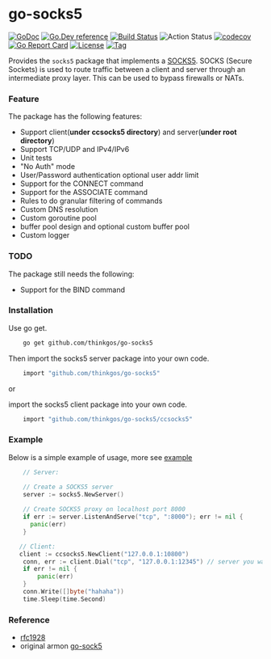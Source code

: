 # go-socks5 

[![GoDoc](https://godoc.org/github.com/thinkgos/go-socks5?status.svg)](https://godoc.org/github.com/thinkgos/go-socks5)
[![Go.Dev reference](https://img.shields.io/badge/go.dev-reference-blue?logo=go&logoColor=white)](https://pkg.go.dev/github.com/thinkgos/go-socks5?tab=doc)
[![Build Status](https://travis-ci.org/thinkgos/go-socks5.svg?branch=master)](https://travis-ci.org/thinkgos/go-socks5)
![Action Status](https://github.com/thinkgos/go-socks5/workflows/Go/badge.svg)
[![codecov](https://codecov.io/gh/thinkgos/go-socks5/branch/master/graph/badge.svg)](https://codecov.io/gh/thinkgos/go-socks5)
[![Go Report Card](https://goreportcard.com/badge/github.com/thinkgos/go-socks5)](https://goreportcard.com/report/github.com/thinkgos/go-socks5)
[![License](https://img.shields.io/github/license/thinkgos/go-socks5)](https://github.com/thinkgos/go-socks5/raw/master/LICENSE)
[![Tag](https://img.shields.io/github/v/tag/thinkgos/go-socks5)](https://github.com/thinkgos/go-socks5/tags)

Provides the `socks5` package that implements a [SOCKS5](http://en.wikipedia.org/wiki/SOCKS).
SOCKS (Secure Sockets) is used to route traffic between a client and server through
an intermediate proxy layer. This can be used to bypass firewalls or NATs.

### Feature


The package has the following features:
- Support client(**under ccsocks5 directory**) and server(**under root directory**)
- Support TCP/UDP and IPv4/IPv6
- Unit tests
- "No Auth" mode
- User/Password authentication optional user addr limit
- Support for the CONNECT command
- Support for the ASSOCIATE command
- Rules to do granular filtering of commands
- Custom DNS resolution
- Custom goroutine pool
- buffer pool design and optional custom buffer pool
- Custom logger

### TODO

The package still needs the following:
- Support for the BIND command

### Installation

Use go get.
```bash
    go get github.com/thinkgos/go-socks5
```

Then import the socks5 server package into your own code.

```bash
    import "github.com/thinkgos/go-socks5"
```

or  
 
import the socks5 client package into your own code.

```bash
    import "github.com/thinkgos/go-socks5/ccsocks5"
```

### Example

Below is a simple example of usage, more see [example](https://github.com/thinkgos/go-socks5/tree/master/_example)


```go
    // Server: 

    // Create a SOCKS5 server
    server := socks5.NewServer()
    
    // Create SOCKS5 proxy on localhost port 8000
    if err := server.ListenAndServe("tcp", ":8000"); err != nil {
      panic(err)
    }
```

```go
   // Client: 
   client := ccsocks5.NewClient("127.0.0.1:10800")
    conn, err := client.Dial("tcp", "127.0.0.1:12345") // server you want to visitor
    if err != nil {
    	panic(err)
    }
    conn.Write([]byte("hahaha"))
    time.Sleep(time.Second)
```

### Reference
- [rfc1928](https://www.ietf.org/rfc/rfc1928.txt) 
- original armon [go-sock5](https://github.com/armon/go-socks5)  